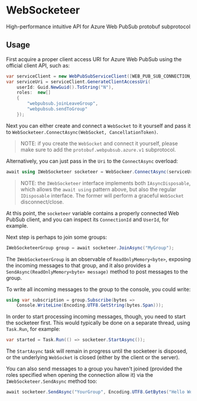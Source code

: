 # WebSocketeer

High-performance intuitive API for Azure Web PubSub protobuf subprotocol

## Usage

First acquire a proper client access URI for Azure Web PubSub using the 
official client API, such as:

```csharp
var serviceClient = new WebPubSubServiceClient([WEB_PUB_SUB_CONNECTION_STRING], [HUB_NAME]);
var serviceUri = serviceClient.GenerateClientAccessUri(
    userId: Guid.NewGuid().ToString("N"),
    roles:  new[]
    {
        "webpubsub.joinLeaveGroup",
        "webpubsub.sendToGroup"
    });
```

Next you can either create and connect a `WebSocket` to it yourself and 
pass it to `WebSocketeer.ConnectAsync(WebSocket, CancellationToken)`.

> NOTE: if you create the `WebSocket` and connect it yourself, please 
> make sure to add the `protobuf.webpubsub.azure.v1` subprotocol.

Alternatively, you can just pass in the `Uri` to the `ConnectAsync` overload:

```csharp
await using IWebSocketeer socketeer = WebSockeer.ConnectAsync(serviceUri);
```

> NOTE: the `IWebSocketeer` interface implements both `IAsyncDisposable`, 
> which allows the `await using` pattern above, but also the regular 
> `IDisposable` interface. The former will perform a graceful `WebSocket` 
> disconnect/close.


At this point, the `socketeer` variable contains a properly connected 
Web PubSub client, and you can inspect its `ConnectionId` and `UserId`, 
for example. 

Next step is perhaps to join some groups:

```csharp
IWebSocketeerGroup group = await socketeer.JoinAsync("MyGroup");
```

The `IWebSocketeerGroup` is an observable of `ReadOnlyMemory<byte>`, exposing 
the incoming messages to that group, and it also provides a 
`SendAsync(ReadOnlyMemory<byte> message)` method to post messages to the group.

To write all incoming messages to the group to the console, you could 
write:

```csharp
using var subscription = group.Subscribe(bytes => 
    Console.WriteLine(Encoding.UTF8.GetString(bytes.Span)));
```

In order to start processing incoming messages, though, you need to start 
the socketeer first. This would typically be done on a separate thread, using 
`Task.Run`, for example:

```csharp
var started = Task.Run(() => socketeer.StartAsync());
```

The `StartAsync` task will remain in progress until the socketeer is disposed, 
or the underlying `WebSocket` is closed (either by the client or the server).

You can also send messages to a group you haven't joined (provided the roles 
specified when opening the connection allow it) via the `IWebSocketeer.SendAsync` 
method too:

```csharp
await socketeer.SendAsync("YourGroup", Encoding.UTF8.GetBytes("Hello World"));
```